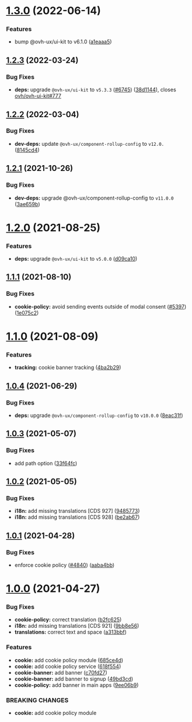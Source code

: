 # [1.3.0](https://github.com/ovh/manager/compare/@ovh-ux/manager-cookie-policy@1.2.3...@ovh-ux/manager-cookie-policy@1.3.0) (2022-06-14)


### Features

* bump @ovh-ux/ui-kit to v6.1.0 ([a1eaaa5](https://github.com/ovh/manager/commit/a1eaaa5cb68652d1d600ba02e0d27de557de94e5))



## [1.2.3](https://github.com/ovh/manager/compare/@ovh-ux/manager-cookie-policy@1.2.2...@ovh-ux/manager-cookie-policy@1.2.3) (2022-03-24)


### Bug Fixes

* **deps:** upgrade `@ovh-ux/ui-kit` to `v5.3.3` ([#6745](https://github.com/ovh/manager/issues/6745)) ([38d1144](https://github.com/ovh/manager/commit/38d11445b3671755758d153a4f4a166c7946705c)), closes [ovh/ovh-ui-kit#777](https://github.com/ovh/ovh-ui-kit/issues/777)



## [1.2.2](https://github.com/ovh/manager/compare/@ovh-ux/manager-cookie-policy@1.2.1...@ovh-ux/manager-cookie-policy@1.2.2) (2022-03-04)


### Bug Fixes

* **dev-deps:** update `@ovh-ux/component-rollup-config` to `v12.0.` ([8145cd4](https://github.com/ovh/manager/commit/8145cd44a34cec071db4b5267182705625951077))



## [1.2.1](https://github.com/ovh/manager/compare/@ovh-ux/manager-cookie-policy@1.2.0...@ovh-ux/manager-cookie-policy@1.2.1) (2021-10-26)


### Bug Fixes

* **dev-deps:** upgrade @ovh-ux/component-rollup-config to `v11.0.0` ([3ae659b](https://github.com/ovh/manager/commit/3ae659bea59244fd5660375b9dac52055cc374b0))



# [1.2.0](https://github.com/ovh/manager/compare/@ovh-ux/manager-cookie-policy@1.1.1...@ovh-ux/manager-cookie-policy@1.2.0) (2021-08-25)


### Features

* **deps:** upgrade `@ovh-ux/ui-kit` to `v5.0.0` ([d09ca10](https://github.com/ovh/manager/commit/d09ca10f4b7ca629e0b2f1fcb59278ea7f309a9e))



## [1.1.1](https://github.com/ovh/manager/compare/@ovh-ux/manager-cookie-policy@1.1.0...@ovh-ux/manager-cookie-policy@1.1.1) (2021-08-10)


### Bug Fixes

* **cookie-policy:** avoid sending events outside of modal consent ([#5397](https://github.com/ovh/manager/issues/5397)) ([1e075c2](https://github.com/ovh/manager/commit/1e075c222e2e4be93d9f8ea3f4f288195b38bc2a))



# [1.1.0](https://github.com/ovh/manager/compare/@ovh-ux/manager-cookie-policy@1.0.4...@ovh-ux/manager-cookie-policy@1.1.0) (2021-08-09)


### Features

* **tracking:** cookie banner tracking ([4ba2b29](https://github.com/ovh/manager/commit/4ba2b293a07489dd5e5b1211d20aa4ed9b95f0fa))



## [1.0.4](https://github.com/ovh/manager/compare/@ovh-ux/manager-cookie-policy@1.0.3...@ovh-ux/manager-cookie-policy@1.0.4) (2021-06-29)


### Bug Fixes

* **deps:** upgrade `@ovh-ux/component-rollup-config` to `v10.0.0` ([8eac31f](https://github.com/ovh/manager/commit/8eac31f81e46d1570c131cf55788d6435842ab6d))



## [1.0.3](https://github.com/ovh/manager/compare/@ovh-ux/manager-cookie-policy@1.0.2...@ovh-ux/manager-cookie-policy@1.0.3) (2021-05-07)


### Bug Fixes

* add path option ([33f64fc](https://github.com/ovh/manager/commit/33f64fc3c71b8c0bbff27cb40d56cfbdd19e695a))



## [1.0.2](https://github.com/ovh/manager/compare/@ovh-ux/manager-cookie-policy@1.0.1...@ovh-ux/manager-cookie-policy@1.0.2) (2021-05-05)


### Bug Fixes

* **i18n:** add missing translations [CDS 927] ([9485773](https://github.com/ovh/manager/commit/94857730b2424c10201ec4e690e5464f7c1aeafd))
* **i18n:** add missing translations [CDS 928] ([be2ab67](https://github.com/ovh/manager/commit/be2ab67bf0d2f2be9403ebb1f4d314a3c4eebf17))



## [1.0.1](https://github.com/ovh/manager/compare/@ovh-ux/manager-cookie-policy@1.0.0...@ovh-ux/manager-cookie-policy@1.0.1) (2021-04-28)


### Bug Fixes

* enforce cookie policy ([#4840](https://github.com/ovh/manager/issues/4840)) ([aaba4bb](https://github.com/ovh/manager/commit/aaba4bba6bc1f0ec900ec20f22c7ccb0f1f6dfae))



# [1.0.0](https://github.com/ovh/manager/compare/@ovh-ux/manager-cookie-policy@0.0.0...@ovh-ux/manager-cookie-policy@1.0.0) (2021-04-27)


### Bug Fixes

* **cookie-policy:** correct translation ([b2fc625](https://github.com/ovh/manager/commit/b2fc625da91e21b74938e3b0b816df849ef3467e))
* **i18n:** add missing translations [CDS 921] ([9bb8e56](https://github.com/ovh/manager/commit/9bb8e56115321ded2cf8a9ed79e3dd36ad3949f8))
* **translations:** correct text and space ([a313bbf](https://github.com/ovh/manager/commit/a313bbf13af1cef56e1573a74844281e32f2d6aa))


### Features

* **cookie:** add cookie policy module ([685ce4d](https://github.com/ovh/manager/commit/685ce4d6051556e73253e2a5a9543646ac1afb98))
* **cookie:** add cookie policy service ([618f554](https://github.com/ovh/manager/commit/618f5543760434bf05503d509c14cb8dc6e97d2b))
* **cookie-banner:** add banner ([c70fd27](https://github.com/ovh/manager/commit/c70fd2754916b63dd4752ab011856d0a8bab3c4c))
* **cookie-banner:** add banner to signup ([49bd3cd](https://github.com/ovh/manager/commit/49bd3cd04cf185b1a4bf55d96da70a9a31bcc1b8))
* **cookie-policy:** add banner in main apps ([9ee06b9](https://github.com/ovh/manager/commit/9ee06b943e1be00de84f6ed495316a130ae6aa3e))


### BREAKING CHANGES

* **cookie:** add cookie policy module



